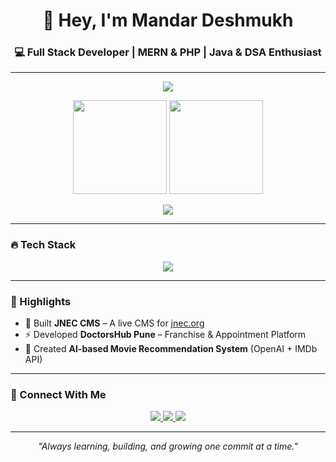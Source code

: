 <h1 align="center">👋 Hey, I'm Mandar Deshmukh</h1>
<h3 align="center">💻 Full Stack Developer | MERN & PHP | Java & DSA Enthusiast</h3>

---

<p align="center">
  <img src="https://komarev.com/ghpvc/?username=DMandar8&label=Profile%20Views&color=ff69b4&style=for-the-badge" />
</p>

<p align="center">
  <img src="https://github-readme-stats.vercel.app/api?username=DMandar8&show_icons=true&theme=gruvbox&hide_border=true&count_private=true&include_all_commits=true" height="150" />
  <img src="https://github-readme-stats.vercel.app/api/top-langs/?username=DMandar8&layout=compact&theme=gruvbox&hide_border=true" height="150" />
</p>

<p align="center">
  <img src="https://github-readme-activity-graph.vercel.app/graph?username=DMandar8&theme=gruvbox&hide_border=true&bg_color=1e1e1e&color=ff69b4&line=ffa500&point=ffffff&area=true&hide_title=false" />
</p>


---

### 🔥 Tech Stack
<p align="center">
  <img src="https://skillicons.dev/icons?i=react,nodejs,express,mongodb,mysql,php,java,html,css,js,git,vercel" />
</p>

---

### 🌟 Highlights
- 🚀 Built **JNEC CMS** – A live CMS for [jnec.org](https://jnec.org/admin)  
- ⚡ Developed **DoctorsHub Pune** – Franchise & Appointment Platform  
- 🤖 Created **AI-based Movie Recommendation System** (OpenAI + IMDb API)  

---

### 🔗 Connect With Me
<p align="center">
  <a href="https://linkedin.com/in/mandardeshmukh8">
    <img src="https://img.shields.io/badge/LinkedIn-0A66C2?style=for-the-badge&logo=linkedin&logoColor=white" />
  </a>
  <a href="mailto:mandardeshmukh863@gmail.com">
    <img src="https://img.shields.io/badge/Gmail-D14836?style=for-the-badge&logo=gmail&logoColor=white" />
  </a>
  <a href="https://mandardeshmukh.vercel.app">
    <img src="https://img.shields.io/badge/Portfolio-000?style=for-the-badge&logo=vercel&logoColor=white" />
  </a>
</p>

---

<p align="center"><em>"Always learning, building, and growing one commit at a time."</em></p>
